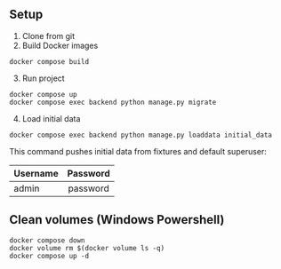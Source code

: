 ## Setup

1. Clone from git
2. Build Docker images

```
docker compose build
```

3. Run project

```
docker compose up
docker compose exec backend python manage.py migrate
```

4. Load initial data

```
docker compose exec backend python manage.py loaddata initial_data
```

This command pushes initial data from fixtures and default superuser:

| Username | Password |
| -------- | :------: |
| admin    | password |

## Clean volumes (Windows Powershell)

```
docker compose down
docker volume rm $(docker volume ls -q)
docker compose up -d
```
